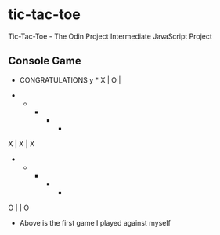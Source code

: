 # tic-tac-toe
Tic-Tac-Toe - The Odin Project Intermediate JavaScript Project

## Console Game
* CONGRATULATIONS y *
 X | O |  

 - * - * - 

 X | X | X

 - * - * - 

 O |   | O

  - Above is the first game I played against myself